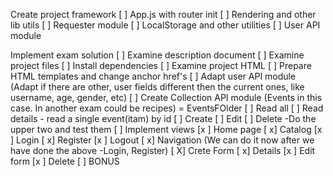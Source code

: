  Create project framework
 [ ] App.js with router init
 [ ] Rendering and other lib utils
 [ ] Requester module
 [ ] LocalStorage and other utilities
 [ ] User API module

 Implement exam solution
 [ ] Examine description document
 [ ] Examine project files
 [ ] Install dependencies
 [ ] Examine project HTML
 [ ] Prepare HTML templates and change anchor href's
 [ ] Adapt user API module (Adapt if there are other, user fields different then the current ones, like username, age, gender, etc)
 [ ] Create Collection API module (Events in this case. In another exam could be recipes) = EventsFOlder 
   [ ] Read all 
   [ ] Read details - read a single event(itam) by id
   [ ] Create
   [ ] Edit 
   [ ] Delete 
 -Do the upper two and test them
 [ ] Implement views
   [x ] Home page
   [ x] Catalog
   [x ] Login
   [ x] Register
   [x ] Logout
   [ x] Navigation (We can do it now after we have done the above -Login, Register)
   [ X] Crete Form
   [ x] Details
   [x ] Edit form
   [x ] Delete 
   [ ] BONUS
  